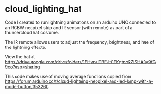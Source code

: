 # cloud_lighting_hat

Code I created to run lightning animations on an arduino UNO connected to an RGBW neopixel strip and IR sensor (with remote) as part of a thundercloud hat costume.

The IR remote allows users to adjust the frequency, brightness, and hue of the lightning effects.

View the hat at https://drive.google.com/drive/folders/1EHypzlTBEJtCFKqtnoRZISHA0y9fG9co?usp=sharing

This code makes use of moving average functions copied from https://forum.arduino.cc/t/cloud-lightning-neopixel-and-led-lamp-with-a-mode-button/353260.
